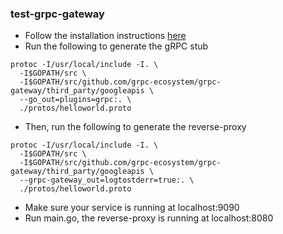 ### test-grpc-gateway
* Follow the installation instructions [here](https://github.com/grpc-ecosystem/grpc-gateway)
* Run the following to generate the gRPC stub
```
protoc -I/usr/local/include -I. \
  -I$GOPATH/src \
  -I$GOPATH/src/github.com/grpc-ecosystem/grpc-gateway/third_party/googleapis \
  --go_out=plugins=grpc:. \
  ./protos/helloworld.proto
  ```
* Then, run the following to generate the reverse-proxy
```
protoc -I/usr/local/include -I. \
  -I$GOPATH/src \
  -I$GOPATH/src/github.com/grpc-ecosystem/grpc-gateway/third_party/googleapis \
  --grpc-gateway_out=logtostderr=true:. \
  ./protos/helloworld.proto
```
* Make sure your service is running at localhost:9090
* Run main.go, the reverse-proxy is running at localhost:8080